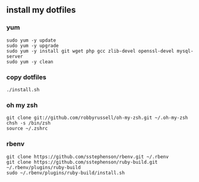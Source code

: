 ## install my dotfiles

### yum

```
sudo yum -y update
sudo yum -y upgrade
sudo yum -y install git wget php gcc zlib-devel openssl-devel mysql-server
sudo yum -y clean
```

### copy dotfiles

```
./install.sh
```

### oh my zsh

```
git clone git://github.com/robbyrussell/oh-my-zsh.git ~/.oh-my-zsh
chsh -s /bin/zsh
source ~/.zshrc
```

### rbenv

```
git clone https://github.com/sstephenson/rbenv.git ~/.rbenv
git clone https://github.com/sstephenson/ruby-build.git ~/.rbenv/plugins/ruby-build
sudo ~/.rbenv/plugins/ruby-build/install.sh
```

